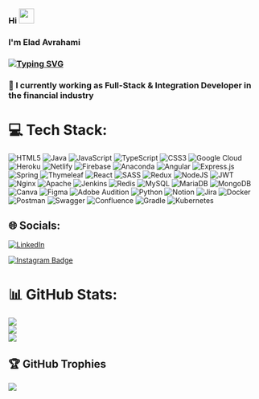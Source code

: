<!-- https://developer.mozilla.org/en-US/docs/Web/JavaScript/Reference/Statements/try...catch#conditional_catch-blocks -->

<span></span> 
###  Hi <img src="https://user-images.githubusercontent.com/42378118/110234147-e3259600-7f4e-11eb-95be-0c4047144dea.gif" width="30">
### I'm Elad Avrahami
### [![Typing SVG](https://readme-typing-svg.herokuapp.com?color=010405&size=26&center=true&vCenter=true&height=30&lines=Full+Stack+Developer;Java+developer;+React+Developer+;+Node.js+Developer;Web+Developer)](https://git.io/typing-svg) 
   <!--<img src="https://media.giphy.com/media/SWoSkN6DxTszqIKEqv/giphy.gif" alt="Coder GIF" width="200">-->
   
   ### 💼 I currently working as Full-Stack & Integration Developer in the financial industry
   
   # 💻 Tech Stack:
![HTML5](https://img.shields.io/badge/html5-%23E34F26.svg?style=flat&logo=html5&logoColor=white) ![Java](https://img.shields.io/badge/java-%23ED8B00.svg?style=flat&logo=java&logoColor=white) ![JavaScript](https://img.shields.io/badge/javascript-%23323330.svg?style=flat&logo=javascript&logoColor=%23F7DF1E) ![TypeScript](https://img.shields.io/badge/typescript-%23007ACC.svg?style=flat&logo=typescript&logoColor=white) ![CSS3](https://img.shields.io/badge/css3-%231572B6.svg?style=flat&logo=css3&logoColor=white) <!--![AWS](https://img.shields.io/badge/AWS-%23FF9900.svg?style=flat&logo=amazon-aws&logoColor=white)--> ![Google Cloud](https://img.shields.io/badge/Google%20Cloud-%234285F4.svg?style=flat&logo=google-cloud&logoColor=white) ![Heroku](https://img.shields.io/badge/heroku-%23430098.svg?style=flat&logo=heroku&logoColor=white) ![Netlify](https://img.shields.io/badge/netlify-%23000000.svg?style=flat&logo=netlify&logoColor=#00C7B7) ![Firebase](https://img.shields.io/badge/firebase-%23039BE5.svg?style=flat&logo=firebase) ![Anaconda](https://img.shields.io/badge/Anaconda-%2344A833.svg?style=flat&logo=anaconda&logoColor=white) ![Angular](https://img.shields.io/badge/angular-%23DD0031.svg?style=flat&logo=angular&logoColor=white) ![Express.js](https://img.shields.io/badge/express.js-%23404d59.svg?style=flat&logo=express&logoColor=%2361DAFB) ![Spring](https://img.shields.io/badge/spring-%236DB33F.svg?style=flat&logo=spring&logoColor=white) ![Thymeleaf](https://img.shields.io/badge/Thymeleaf-%23005C0F.svg?style=flat&logo=Thymeleaf&logoColor=white) ![React](https://img.shields.io/badge/react-%2320232a.svg?style=flat&logo=react&logoColor=%2361DAFB) ![SASS](https://img.shields.io/badge/SASS-hotpink.svg?style=flat&logo=SASS&logoColor=white) ![Redux](https://img.shields.io/badge/redux-%23593d88.svg?style=flat&logo=redux&logoColor=white) ![NodeJS](https://img.shields.io/badge/node.js-6DA55F?style=flat&logo=node.js&logoColor=white) ![JWT](https://img.shields.io/badge/JWT-black?style=flat&logo=JSON%20web%20tokens) ![Nginx](https://img.shields.io/badge/nginx-%23009639.svg?style=flat&logo=nginx&logoColor=white) ![Apache](https://img.shields.io/badge/apache-%23D42029.svg?style=flat&logo=apache&logoColor=white) ![Jenkins](https://img.shields.io/badge/jenkins-%232C5263.svg?style=flat&logo=jenkins&logoColor=white) ![Redis](https://img.shields.io/badge/redis-%23DD0031.svg?style=flat&logo=redis&logoColor=white) ![MySQL](https://img.shields.io/badge/mysql-%2300f.svg?style=flat&logo=mysql&logoColor=white) ![MariaDB](https://img.shields.io/badge/MariaDB-003545?style=flat&logo=mariadb&logoColor=white) ![MongoDB](https://img.shields.io/badge/MongoDB-%234ea94b.svg?style=flat&logo=mongodb&logoColor=white) ![Canva](https://img.shields.io/badge/Canva-%2300C4CC.svg?style=flat&logo=Canva&logoColor=white) 	![Figma](https://img.shields.io/badge/figma-%23F24E1E.svg?style=flat&logo=figma&logoColor=white) ![Adobe Audition](https://img.shields.io/badge/Adobe%20Audition-9999FF.svg?style=flat&logo=Adobe%20Audition&logoColor=white) ![Python](https://img.shields.io/badge/python-3670A0?style=flat&logo=python&logoColor=ffdd54) ![Notion](https://img.shields.io/badge/Notion-%23000000.svg?style=flat&logo=notion&logoColor=white) ![Jira](https://img.shields.io/badge/jira-%230A0FFF.svg?style=flat&logo=jira&logoColor=white) ![Docker](https://img.shields.io/badge/docker-%230db7ed.svg?style=flat&logo=docker&logoColor=white) ![Postman](https://img.shields.io/badge/Postman-FF6C37?style=flat&logo=postman&logoColor=white) ![Swagger](https://img.shields.io/badge/-Swagger-%23Clojure?style=flat&logo=swagger&logoColor=white) ![Confluence](https://img.shields.io/badge/confluence-%23172BF4.svg?style=flat&logo=confluence&logoColor=white) ![Gradle](https://img.shields.io/badge/Gradle-02303A.svg?style=flat&logo=Gradle&logoColor=white) ![Kubernetes](https://img.shields.io/badge/kubernetes-%23326ce5.svg?style=flat&logo=kubernetes&logoColor=white)

<!--
## :hammer_and_wrench: Technologies and Tools I use:
![HTML5](https://img.shields.io/badge/-HTML5-%23E44D27?style=flat-square&logo=html5&logoColor=ffffff)
![CSS3](https://img.shields.io/badge/-CSS3-%231572B6?style=flat-square&logo=css3)
![JavaScript](https://img.shields.io/badge/-JavaScript-%23F7DF1C?style=flat-square&logo=javascript&logoColor=000000&labelColor=%23F7DF1C&color=%23FFCE5A)
![TypeScript](https://img.shields.io/badge/-TypeScript-007ACC?style=flat-square&logo=typescript&logoColor=white)
 <img alt="Nodejs" src="https://img.shields.io/badge/-Nodejs-43853d?style=flat-square&logo=Node.js&logoColor=white" />
![React](https://img.shields.io/badge/-React-%23282C34?style=flat-square&logo=react)
<img alt="redux" src="https://img.shields.io/badge/-Redux-764ABC?style=flat-square&logo=redux&logoColor=white" />
<img src="https://raw.githubusercontent.com/devicons/devicon/master/icons/bootstrap/bootstrap-plain.svg" alt="bootstrap" width="20" height="20" />
<img alt="npm" src="https://img.shields.io/badge/-NPM-CB3837?style=flat-square&logo=npm&logoColor=white" />
<img alt="Heroku" src="https://img.shields.io/badge/-Heroku-430098?style=flat-square&logo=heroku&logoColor=white" />
 <img alt="Docker" src="https://img.shields.io/badge/-Docker-46a2f1?style=flat-square&logo=docker&logoColor=white" /></br>
 <img src="https://raw.githubusercontent.com/devicons/devicon/master/icons/java/java-original-wordmark.svg" alt="java" width="25" height="25" />
 <img src="https://www.vectorlogo.zone/logos/springio/springio-icon.svg" alt="spring" width="30" height="30" />
 <img src="https://www.vectorlogo.zone/logos/getpostman/getpostman-icon.svg" alt="postman" width="25" height="25"/>
 <img src="https://raw.githubusercontent.com/devicons/devicon/master/icons/mysql/mysql-original-wordmark.svg" alt="mysql" width="30" height="30" />
 <img src="https://www.vectorlogo.zone/logos/git-scm/git-scm-icon.svg" alt="git" width="25" height="25"/>
 <img src="https://jenkins.io/sites/default/files/jenkins_logo.png" width="85" height="30"/>
 <img src="https://github.com/kubernetes/kubernetes/raw/master/logo/logo.png" width="35" height="30">
 <img src="https://avatars.githubusercontent.com/u/45120?s=200&v=4" width="35" height="30">
 <img src="https://avatars.githubusercontent.com/u/1529926?s=200&v=4" width="35" height="30">
<img src="https://expressjs.com/images/express-facebook-share.png" width="75" height="25">
 <img src="https://miro.medium.com/max/300/1*iHB6hDMaW48VjTbsjyhbzg.png" width="30" height="25">
 <img src="https://upload.wikimedia.org/wikipedia/commons/e/e8/Splunk-Logo.jpg" alt="" width="60" height="25"> 
  <img src="https://icon-library.com/images/icon-linux/icon-linux-11.jpg" alt="" width="40" height="30">
 
 <br/>
-->
## 🌐 Socials:
<a href="https://www.linkedin.com/in/elad-avrahami81" target="blank"><img alt="LinkedIn" src="https://img.shields.io/badge/linkedin-%230077B5.svg?&style=for-the-badge&logo=linkedin&logoColor=white" /></a>

[![Instagram Badge](https://img.shields.io/badge/-@elad.avrahami-broun?style=flat&logo=instagram&logoColor=white&link=https://www.instagram.com/elad.avrahami/)](https://www.instagram.com/elad.avrahami/)




# 📊 GitHub Stats:
![](https://github-readme-stats.vercel.app/api?username=eladavrahami&theme=dark&hide_border=false&include_all_commits=false&count_private=false)<br/>
![](https://github-readme-streak-stats.herokuapp.com/?user=eladavrahami&theme=dark&hide_border=false)<br/>
![](https://github-readme-stats.vercel.app/api/top-langs/?username=eladavrahami&theme=dark&hide_border=false&include_all_commits=false&count_private=false&layout=compact)


## 🏆 GitHub Trophies
![](https://github-profile-trophy.vercel.app/?username=eladavrahami&theme=radical&no-frame=false&no-bg=true&margin-w=6)



































<!-- https://opensource.guide/metrics/ -->

<!-- git in intelliji https://www.youtube.com/watch?v=4ukhZvOmAtk  -->


<!--
 Working with your repository:

*******I just want to clone this repository*******
If you want to simply clone this empty repository then run this command in your terminal.

git clone ssh://git@git.blabla.bla:7999/m10105fk/bla.git

******* when My code is ready to be pushed ! *******
If you already have code ready to be pushed to this repository then run this in your terminal.

cd existing-project
git init
git add --all
git commit -m "Initial Commit"
git remote add origin ssh://git@git.blabla:8080/m10105hi/bla.git
git push -u origin HEAD:master 

*****My code is already tracked by Git******
If your code is already tracked by Git then set this repository as your "origin" to push to.

cd existing-project
git remote set-url origin ssh://git@git.devops.poalim.bank:7999/m10105hi/bla.git
git push -u origin --all
git push origin --tags
-->
<!-- [[https://www.youtube.com/watch?v=6rGMvws--kk](https://www.youtube.com/c/MarcoBehler/search?query=Git%20for%20the%20scared)](https://www.youtube.com/c/MarcoBehler/search?query=git%20for%20the%20scared)  intellji+git -->
<!-- https://www.youtube.com/watch?v=CWiwpvpCrro Implementing login with Facebook and Github from scratch - Java Brains  -->
<!-- https://docs.github.com/en/issues/tracking-your-work-with-issues/assigning-issues-and-pull-requests-to-other-github-users להוסיף לקוד של אחרים  -->
